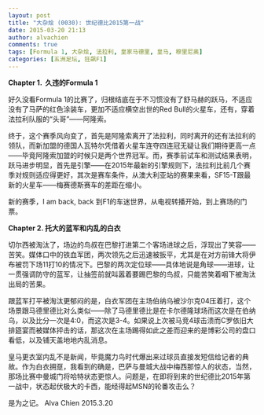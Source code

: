 ```yaml
---
layout: post
title: "大杂烩 (0030): 世纪德比2015第一战"
date: 2015-03-20 21:13
author: alvachien
comments: true
tags: [Formula 1, 大杂烩, 法拉利, 皇家马德里, 皇马, 穆里尼奥]
categories: [五洲足坛, 狂飙F1]
---
```

**Chapter 1.  久违的Formula 1**

好久没看Formula 1的比赛了，归根结底在于不习惯没有了舒马赫的跃马，不适应没有了马萨的红色涂装车，更加不适应横空出世的Red Bull的火星车，还有，穿着法拉利队服的“头哥”——阿隆索。

终于，这个赛季风向变了，首先是阿隆索离开了法拉利，同时离开的还有法拉利的领队，而新加盟的德国人瓦特尔凭借着火星车连夺四连冠无疑让我们期待更高一点——毕竟阿隆索加盟的时候只是两个世界冠军。而，赛季前试车和测试结果表明，跃马进步明显，首先是引擎——在2015年最新的引擎规则下，法拉利比前几个赛季对规则适应得更好，其次是赛车条件，从澳大利亚站的赛果来看，SF15-T跟最新的火星车——梅赛德斯赛车的差距在缩小。

新的赛季，I am back, back 到F1的车迷世界，从电视转播开始，到上赛场的门票。

**Chapter 2. 托大的蓝军和内乱的白衣**

切尔西被淘汰了，场边的鸟叔在巴黎打进第二个客场进球之后，浮现出了笑容——苦笑。媒体口中的铁血军团，两次领先之后迅速被扳平，尤其是在对方前锋大将伊布被罚下场11打10的情况下。巴黎的两次定位球——具体地说是角球——进球，让一贯强调防守的蓝军，让抽签前就叫嚣着要踢巴黎的鸟叔，只能苦笑着咽下被淘汰出局的苦果。

跟蓝军打平被淘汰更郁闷的是，白衣军团在主场伯纳乌被沙尔克04压着打，这个场景跟马德里德比对么类似——除了马德里德比是在卡尔德隆球场而这次是在伯纳乌，以及比分一次是4:0，而这次是3-4。如果说上次被马竞4球击溃而C罗依旧大排筵宴而被媒体抨击的话，那这次在主场踢得如此之差而迎来的是博彩公司的盘口看低，以及铺天盖地地内乱消息。

皇马更衣室内乱不是新闻，毕竟魔力鸟时代爆出来过球员直接发短信给记者的典故。作为白衣拥趸，我看到的确是，巴萨与曼城大战中梅西那惊人的状态，当然，那场比赛中曼城门将哈特状态更惊人。问题是，在即将到来的世纪德比2015年第一战中，状态起伏极大的卡西，能经得起MSN的轮番攻击么？

是为之记。
Alva Chien
2015.3.20
